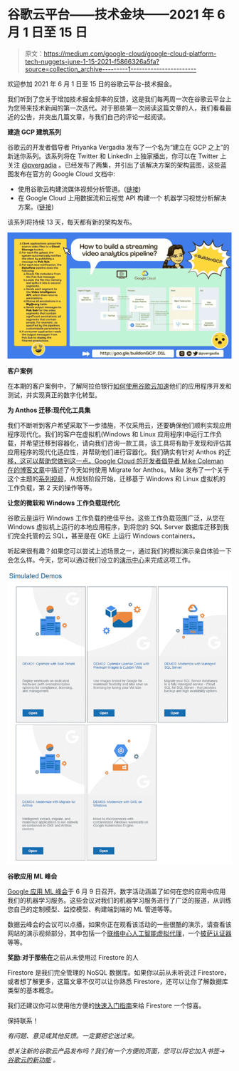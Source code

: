 # 谷歌云平台——技术金块——2021 年 6 月 1 日至 15 日

> 原文：<https://medium.com/google-cloud/google-cloud-platform-tech-nuggets-june-1-15-2021-f5866326a5fa?source=collection_archive---------1----------------------->

欢迎参加 2021 年 6 月 1 日至 15 日的谷歌云平台-技术掘金。

我们听到了您关于增加技术掘金频率的反馈，这是我们每两周一次在谷歌云平台上为您带来技术新闻的第一次迭代。对于那些第一次阅读这篇文章的人，我们看看最近的公告，并突出几篇文章，与我们自己的评论一起阅读。

**建造 GCP 建筑系列**

谷歌云的开发者倡导者 Priyanka Vergadia 发布了一个名为“建立在 GCP 之上”的新迷你系列。该系列将在 Twitter 和 LinkedIn 上独家播出，你可以在 Twitter 上关注 [@pvergadia](https://twitter.com/pvergadia) 。已经发布了两集，并引出了该解决方案的架构蓝图，这些蓝图发布在官方的 Google Cloud 文档中:

*   使用谷歌云构建流媒体视频分析管道。([链接](https://twitter.com/pvergadia/status/1404469266439675908))
*   在 Google Cloud 上用数据流和云视觉 API 构建一个 [](https://twitter.com/hashtag/ML?src=hashtag_click) 机器学习视觉分析解决方案。([链接](https://twitter.com/pvergadia/status/1404891668126519302))

该系列将持续 13 天，每天都有新的架构发布。

![](img/c00f8db75b1445e1c0fb8eea961ec31a.png)

**客户案例**

在本期的客户案例中，了解阿拉伯银行[如何使用谷歌云加速](https://cloud.google.com/blog/products/apigee/arab-bank-accelerates-app-innovation-with-google-cloud)他们的应用程序开发和测试，并实现真正的数字化转型。

**为 Anthos 迁移:现代化工具集**

我们不断听到客户希望采取下一步措施，不仅采用云，还要确保他们顺利实现应用程序现代化。我们的客户在虚拟机(Windows 和 Linux 应用程序)中运行工作负载，并希望迁移到容器化，请向我们咨询一款工具，该工具将有助于发现和评估其应用程序的现代化适应性，并帮助他们进行容器化。我们确实有针对 Anthos 的[迁移，这可以帮助您做到这一点。Google Cloud 的开发者倡导者 Mike Coleman 在](https://cloud.google.com/migrate/anthos)[的博客文章](https://cloud.google.com/blog/topics/developers-practitioners/streamline-your-application-migration-journey-migrate-anthos-and-gke)中描述了今天如何使用 Migrate for Anthos。Mike 发布了一个关于这个主题的[系列视频](https://www.youtube.com/playlist?list=PLIivdWyY5sqLbI6lgiwBLI6OJ94X7AjNW)，从规划阶段开始，迁移基于 Windows 和 Linux 虚拟机的工作负载，第 2 天的操作等等。

**让您的微软和 Windows 工作负载现代化**

谷歌云是运行 Windows 工作负载的绝佳平台。这些工作负载范围广泛，从您在 Windows 虚拟机上运行的本地应用程序，到将您的 SQL Server 数据库迁移到我们完全托管的云 SQL，甚至是在 GKE 上运行 Windows containers。

听起来很有趣？如果您可以尝试上述场景之一，通过我们的模拟演示亲自体验一下会怎么样。今天，您可以通过我们设立的[演示中心](https://cloud.google.com/blog/topics/windows/new-microsoft-and-windows-on-google-cloud-demo-center)来完成这项工作。

![](img/a5ab69693edec41125b691fa66490865.png)

**谷歌应用 ML 峰会**

[Google 应用 ML 峰会](https://cloudonair.withgoogle.com/events/summit-ml-practitioners)于 6 月 9 日召开。数字活动涵盖了如何在您的应用中应用我们的机器学习服务。这些会议对我们的机器学习服务进行了广泛的报道，从训练您自己的定制模型、监控模型、构建端到端的 ML 管道等等。

数据云峰会的会议可以点播，如果你正在观看该活动的一些很酷的演示，请查看该网站的演示视频部分，其中包括一个[联络中心人工智能虚拟代理](https://showcase.withgoogle.com/ccai)，一个[披萨认证器](https://showcase.withgoogle.com/experiment/pizza-authenticator/)等等。

**奖励:对于那些在**之前从未使用过 Firestore 的人

Firestore 是我们完全管理的 NoSQL 数据库。如果你以前从未听说过 Firestore，或者想了解更多，这篇文章不仅可以让你熟悉 Firestore，还可以让你了解数据库类型的基本概念。

我们还建议你可以使用他方便的[快速入门指南](https://firebase.google.com/docs/firestore/quickstart)来给 Firestore 一个惊喜。

保持联系！

*有问题、意见或其他反馈。一定要把它送过来。*

*想关注新的谷歌云产品发布吗？我们有一个方便的页面，您可以将它加入书签→* [*谷歌云的新功能*](https://bit.ly/3umz3cA) *。*